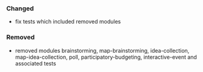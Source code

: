 ### Changed

- fix tests which included removed modules

### Removed

- removed modules brainstorming, map-brainstorming, idea-collection,
  map-idea-collection, poll, participatory-budgeting, interactive-event and
  associated tests
